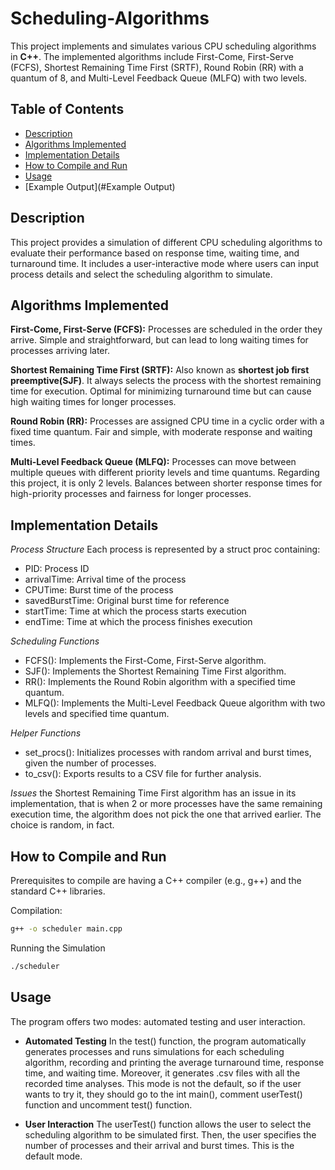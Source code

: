 # Scheduling-Algorithms

This project implements and simulates various CPU scheduling algorithms in **C++**. The implemented algorithms include First-Come, First-Serve (FCFS), Shortest Remaining Time First (SRTF), Round Robin (RR) with a quantum of 8, and Multi-Level Feedback Queue (MLFQ) with two levels.

## Table of Contents
- [Description](#Description)
- [Algorithms Implemented](#Algorithms-Implemented)
- [Implementation Details](#Implementation-Details)
- [How to Compile and Run](#How-to-Compile-and-Run)
- [Usage](#Usage)
- [Example Output](#Example Output)

## Description

This project provides a simulation of different CPU scheduling algorithms to evaluate their performance based on response time, waiting time, and turnaround time. It includes a user-interactive mode where users can input process details and select the scheduling algorithm to simulate.

## Algorithms Implemented
**First-Come, First-Serve (FCFS):** Processes are scheduled in the order they arrive.
Simple and straightforward, but can lead to long waiting times for processes arriving later.

**Shortest Remaining Time First (SRTF):**
Also known as **shortest job first preemptive(SJF)**. It always selects the process with the shortest remaining time for execution.
Optimal for minimizing turnaround time but can cause high waiting times for longer processes.

**Round Robin (RR):**
Processes are assigned CPU time in a cyclic order with a fixed time quantum.
Fair and simple, with moderate response and waiting times.

**Multi-Level Feedback Queue (MLFQ):**
Processes can move between multiple queues with different priority levels and time quantums. Regarding this project, it is only 2 levels.
Balances between shorter response times for high-priority processes and fairness for longer processes.

## Implementation Details

_Process Structure_
Each process is represented by a struct proc containing:
- PID: Process ID
- arrivalTime: Arrival time of the process
- CPUTime: Burst time of the process
- savedBurstTime: Original burst time for reference
- startTime: Time at which the process starts execution
- endTime: Time at which the process finishes execution

_Scheduling Functions_
- FCFS(): Implements the First-Come, First-Serve algorithm.
- SJF(): Implements the Shortest Remaining Time First algorithm.
- RR(): Implements the Round Robin algorithm with a specified time quantum.
- MLFQ(): Implements the Multi-Level Feedback Queue algorithm with two levels and specified time quantum.

_Helper Functions_
- set_procs(): Initializes processes with random arrival and burst times, given the number of processes.
- to_csv(): Exports results to a CSV file for further analysis.

_Issues_
the Shortest Remaining Time First algorithm has an issue in its implementation, that is when 2 or more processes have the same remaining execution time, the algorithm does not pick the one that arrived earlier. The choice is random, in fact.

## How to Compile and Run
Prerequisites to compile are having a C++ compiler (e.g., g++) and the standard C++ libraries.

Compilation:
``` sh
g++ -o scheduler main.cpp
```

Running the Simulation
``` sh
./scheduler
```
## Usage
The program offers two modes: automated testing and user interaction.

- **Automated Testing**
In the test() function, the program automatically generates processes and runs simulations for each scheduling algorithm, recording and printing the average turnaround time, response time, and waiting time. Moreover, it generates .csv files with all the recorded time analyses. This mode is not the default, so if the user wants to try it, they should go to the int main(), comment userTest() function and uncomment test() function.

- **User Interaction**
The userTest() function allows the user to select the scheduling algorithm to be simulated first. Then, the user specifies the number of processes and their arrival and burst times. This is the default mode.
